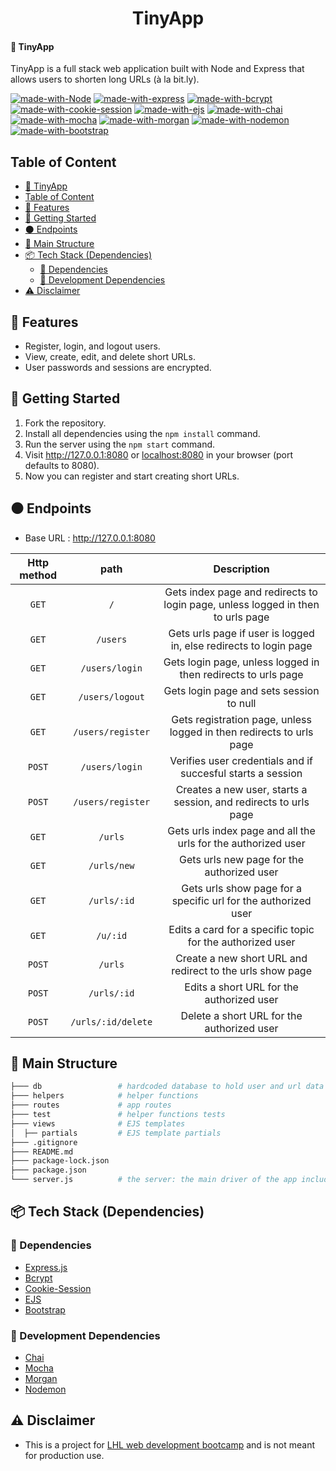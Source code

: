 <h1 align="center">TinyApp</h1>

#### 🔗 TinyApp
TinyApp is a full stack web application built with Node and Express that allows users to shorten long URLs (à la bit.ly).

[![made-with-Node](https://img.shields.io/badge/Made%20with-Node.js%20-success)](https://nodejs.org/en/)
[![made-with-express](https://img.shields.io/badge/Made%20with-Express.js%20-black)](https://expressjs.com/)
[![made-with-bcrypt](https://img.shields.io/badge/Made%20with-Bcrypt.js%20-blue)](https://www.npmjs.com/package/bcrypt)
[![made-with-cookie-session](https://img.shields.io/badge/Made%20with-Cookie_Session%20-blue)](https://www.npmjs.com/package/cookie-session)
[![made-with-ejs](https://img.shields.io/badge/Made%20with-EJS%20-yellow)](https://ejs.co/)
[![made-with-chai](https://img.shields.io/badge/Made%20with-Chai%20-red)](https://www.chaijs.com/)
[![made-with-mocha](https://img.shields.io/badge/Made%20with-Mocha%20-brown)](https://mochajs.org/)
[![made-with-morgan](https://img.shields.io/badge/Made%20with-Morgan%20-yellow)](https://www.npmjs.com/package/morgan)
[![made-with-nodemon](https://img.shields.io/badge/Made%20with-Nodemon.js%20-success)](https://nodemon.io/)
[![made-with-bootstrap](https://img.shields.io/badge/Made%20with-Bootstrap%20-purple)](https://getbootstrap.com/docs/4.2/getting-started/introduction/)

## Table of Content
- [🔗 TinyApp](#-tinyapp)
- [Table of Content](#table-of-content)
- [🌟 Features](#-features)
- [🚀 Getting Started](#-getting-started)
- [⚫ Endpoints](#-endpoints)
- [🧱 Main Structure](#-main-structure)
- [📦 Tech Stack (Dependencies)](#-tech-stack-dependencies)
  - [🔨 Dependencies](#-Dependencies)
  - [🧰 Development Dependencies](#-development-dependencies)
- [⚠️ Disclaimer](#️-disclaimer)

## 🌟 Features
- Register, login, and logout users.
- View, create, edit, and delete short URLs.
- User passwords and sessions are encrypted.
 
## 🚀 Getting Started
1. Fork the repository.
2. Install all dependencies using the `npm install` command.
3. Run the server using the `npm start` command.
4. Visit http://127.0.0.1:8080 or [localhost:8080](http://localhost:8080) in your browser (port defaults to 8080).
5. Now you can register and start creating short URLs.

## ⚫ Endpoints
- Base URL : http://127.0.0.1:8080

| <b> Http method </b> | path                             | Description                                                                             |
| :------------------: | :------------------------------: | :-------------------------------------------------------------------------------------: |
| `GET`                | `/`                              | Gets index page and redirects to login page, unless logged in then to urls page         |
| `GET`                | `/users`                         | Gets urls page if user is logged in, else redirects to login page                       |
| `GET`                | `/users/login`                   | Gets login page, unless logged in then redirects to urls page                           |
| `GET`                | `/users/logout`                  | Gets login page and sets session to null                                                |
| `GET`                | `/users/register`                | Gets registration page, unless logged in then redirects to urls page                    |
| `POST`               | `/users/login`                   | Verifies user credentials and if succesful starts a session                             |
| `POST`               | `/users/register`                | Creates a new user, starts a session, and redirects to urls page                        |
| `GET`                | `/urls`                          | Gets urls index page and all the urls for the authorized user                           |
| `GET`                | `/urls/new`                      | Gets urls new page for the authorized user                                              |
| `GET`                | `/urls/:id`                      | Gets urls show page for a specific url for the authorized user                          |
| `GET`                | `/u/:id`                         | Edits a card for a specific topic for the authorized user                               |
| `POST`               | `/urls`                          | Create a new short URL and redirect to the urls show page                               |
| `POST`               | `/urls/:id`                      | Edits a short URL for the authorized user                                               |
| `POST`               | `/urls/:id/delete`               | Delete a short URL for the authorized user                                              |

## 🧱 Main Structure
```sh
├─── db                 # hardcoded database to hold user and url data
├─── helpers            # helper functions
├─── routes             # app routes
├─── test               # helper functions tests
├─── views              # EJS templates
│  ├── partials         # EJS template partials
├─── .gitignore
├─── README.md
├─── package-lock.json
├─── package.json
└─── server.js          # the server: the main driver of the app includes all the routes and server configs
```

## 📦 Tech Stack (Dependencies)

### 🔨 Dependencies
- [Express.js](https://www.npmjs.com/package/express)
- [Bcrypt](https://www.npmjs.com/package/bcrypt)
- [Cookie-Session](https://www.npmjs.com/package/cookie-session)
- [EJS](https://www.npmjs.com/package/ejs)
- [Bootstrap](https://www.npmjs.com/package/bootstrap/v/4.2.1)

### 🧰 Development Dependencies
- [Chai](https://www.npmjs.com/package/chai)
- [Mocha](https://www.npmjs.com/package/mocha)
- [Morgan](https://www.npmjs.com/package/morgan)
- [Nodemon](https://www.npmjs.com/package/nodemon)

## ⚠️ Disclaimer
- This is a project for [LHL web development bootcamp](https://www.lighthouselabs.ca/) and is not meant for production use.
